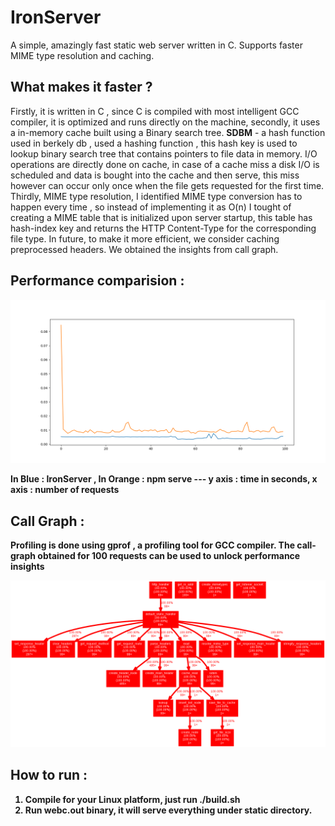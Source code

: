 # IronServer
A simple, amazingly fast static web server written in C. Supports faster MIME type resolution and caching.

## What makes it faster ?
Firstly, it is written in C , since C is compiled with most intelligent GCC compiler, it is optimized and runs directly on the machine,
secondly, it uses a in-memory cache built using a Binary search tree. <strong>SDBM</strong> - a hash function used in berkely db , used a hashing function , this hash key is used
to lookup binary search tree that contains pointers to file data in memory. I/O operations are directly done on cache, in case of a cache miss
a disk I/O is scheduled and data is bought into the cache and then serve, this miss however can occur only once when the file gets requested for the first time.
Thirdly, MIME type resolution, I identified MIME type conversion has to happen every time , so instead of implementing it as O(n) I tought of creating a 
MIME table that is initialized upon server startup, this table has hash-index key and returns the HTTP Content-Type for the corresponding 
file type. In future, to make it more efficient, we consider caching preprocessed headers. We obtained the insights from call graph.

## Performance comparision : 
![Performance comparision : IronServer (Blue) vs npm serve (Orange)](https://raw.githubusercontent.com/Narasimha1997/IronServer/master/profile/Figure_1.png)

<strong> In Blue : IronServer , In Orange : npm serve  --- y axis : time in seconds, x axis : number of requests

## Call Graph : 
Profiling is done using gprof , a profiling tool for GCC compiler. The call-graph obtained for 100 requests can be used to unlock performance insights

![Performance comparision : IronServer (Blue) vs npm serve (Orange)](https://raw.githubusercontent.com/Narasimha1997/IronServer/master/profile/output.png)

## How to run : 

1. Compile for your Linux platform, just run ./build.sh
2. Run webc.out binary, it will serve everything under static directory.

